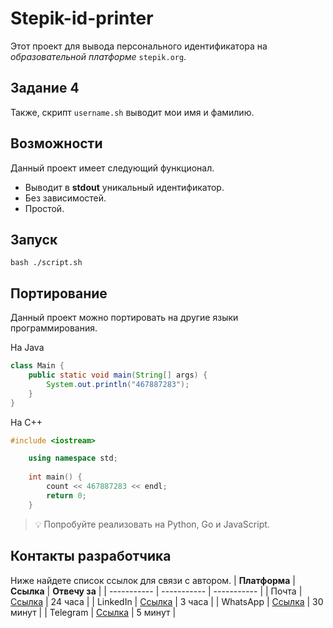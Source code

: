 # **Stepik-id-printer**
Этот проект для вывода персонального идентификатора на *образовательной платформе* ```stepik.org```.
## **Задание 4**
Также, скрипт ```username.sh``` выводит мои имя и фамилию. 
## **Возможности**
Данный проект имеет следующий функционал.   
* Выводит в **stdout** уникальный идентификатор.   
* Без зависимостей.   
* Простой.   
## **Запуск**
	bash ./script.sh
## **Портирование**
Данный проект можно портировать на другие языки программирования.  

На Java
```Java
class Main {
    public static void main(String[] args) {
        System.out.println("467887283");
    }
}
```
На C++
```C++
#include <iostream>

    using namespace std;
    
	int main() {
	    count << 467887283 << endl;
	    return 0;
	}
```
> 💡 Попробуйте реализовать на Python, Go и JavaScript.
## **Контакты разработчика**
Ниже найдете список ссылок для связи с автором.
| **Платформа** | **Ссылка**                                       | **Отвечу за** |
| -----------   | -----------                                      | -----------   |
| Почта         | [Ссылка](https://github.com/SuranshyT/jusan-git) | 24 часа       |
| LinkedIn      | [Ссылка](https://github.com/SuranshyT/jusan-git) | 3 часа        |
| WhatsApp      | [Ссылка](https://github.com/SuranshyT/jusan-git) | 30 минут      |
| Telegram      | [Ссылка](https://github.com/SuranshyT/jusan-git) | 5 минут       |
